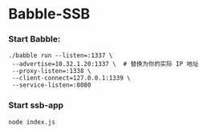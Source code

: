 # Babble-SSB

### Start Babble:

```shell
./babble run --listen=:1337 \
 --advertise=10.32.1.20:1337 \  # 替换为你的实际 IP 地址
 --proxy-listen=:1338 \
 --client-connect=127.0.0.1:1339 \
 --service-listen=:8080
```

### Start ssb-app

```shell
node index.js
```
